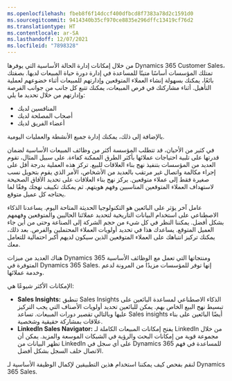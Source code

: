 ```yaml
---
ms.openlocfilehash: fbeb8f6f14dccf400dfbcd8f7383a78d2c1591d0
ms.sourcegitcommit: 9414340b35cf970ce8835e296dffc13419cf76d2
ms.translationtype: HT
ms.contentlocale: ar-SA
ms.lasthandoff: 12/07/2021
ms.locfileid: "7898328"
---
```

من خلال إمكانات إدارة الحالة الأساسية التي يوفرها Dynamics 365 Customer Sales، تمتلك المؤسسات أساسًا متينًا للمساعدة في إدارة دورة حياة المبيعات لديها. بصفتك بائعًا، يمكنك بسهولة إنشاء العملاء المتوقعين وإدارتهم للمبيعات أثناء خضوعهم لعملية التأهيل. أثناء مشاركتك في فرص المبيعات، يمكنك تتبع كل جانب من جوانب الفرصة وإدارتهم من خلال تحديد ما يلي:

 -  المنافسين لديك
 -  أصحاب المصلحة لديك
 -  أعضاء الفريق لديك

بالإضافة إلى ذلك، يمكنك إدارة جميع الأنشطة والعمليات اليومية.

في كثير من الأحيان، قد تتطلب المؤسسة أكثر من وظائف المبيعات الأساسية لضمان قدرتها على تلبية احتياجات عملائها بأكثر الطرق الممكنة كفاءة. على سبيل المثال، تقوم العديد من المؤسسات بتنفيذ نهج بناء العلاقات للبيع. تركز هذه العملية بدرجة أقل على إجراء مكالمة واتصال غير مرتقب بالعديد من الأشخاص، الأمر الذي يقوم بتحويل نسب صغيرة فقط إلى عملاء متوقعين. يركز نهج بناء العلاقات على تحديد الآفاق الصحيحة لاستهداف العملاء المتوقعين المناسبين وفهم هويتهم. ثم يمكنك تكييف نهجك وفقًا لما يحتاجه كل عميل متوقع.

عامل آخر يؤثر على البائعين هو التكنولوجيا الحديثة المتاحة اليوم. يساعدنا الذكاء الاصطناعي على استخدام البيانات التاريخية لتحديد عملائنا الحاليين والمتوقعين وفهمهم بشكل أفضل. يمكننا النظر في كل شيء من حجم الشركة إلى الصناعة وحتى من أين جاء العميل المتوقع. يساعدك هذا في تحديد أولويات العملاء المحتملين والفرص. بعد ذلك، يمكنك تركيز انتباهك على العملاء المتوقعين الذين سيكون لديهم أكبر احتمالية للتعامل معك.

هناك العديد من ميزات Dynamics 365 ومنتجاتها التي تعمل مع الوظائف الأساسية المتوفرة في Dynamics 365 Sales. إنها توفر للمؤسسات مزيدًا من المرونة لدعم وخدمة عملائها.

الإمكانات الأكثر شيوعًا هي:

 -  **Sales Insights:** تنطبق Sales Insights الذكاء الاصطناعي لمساعدة البائعين على تبسيط نهج البيع الخاص بهم. يمكن للبائعين تحديد أولويات الأصناف التي يجب التركيز عليها وبالتالي تقصير دورات المبيعات. تساعد Sales insights أيضًا البائعين على بناء علاقات بمشاركة حقيقية وشخصية.
 -  **LinkedIn Sales Navigator:** يفتح إمكانات المبيعات الكاملة لـ LinkedIn من خلال مجموعة قوية من إمكانات البحث والرؤية في الشبكات الموسعة والمزيد. يمكن أن تظهر البيانات من LinkedIn على أي سجل في Dynamics 365 للمساعدة في فهم الاتصال خلف السجل بشكل أفضل.

لنقم بفحص كيف يمكننا استخدام هذين التطبيقين لإكمال الوظيفة الأساسية لـ Dynamics 365 Sales.
